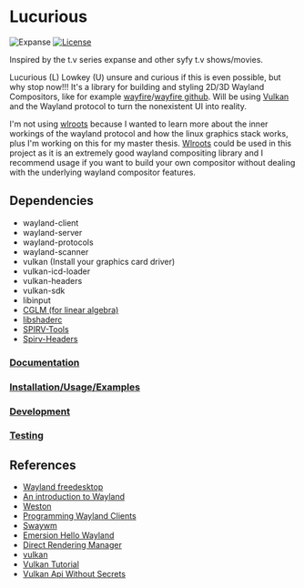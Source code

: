 # Lucurious
![Expanse](https://www.syfy.com/sites/syfy/files/styles/syfy_image_gallery_full_breakpoints_theme_syfy_normal_1x/public/2017/02/TheExpanse_gallery_205Recap_06.jpg?timestamp=1487633617)
[![License](https://img.shields.io/badge/license-MIT-brightgreen.svg)](#license)

Inspired by the t.v series expanse and other syfy t.v shows/movies.

Lucurious (L) Lowkey (U) unsure and curious if this is even possible, but why stop now!!! It\'s a library for building and styling 2D/3D Wayland Compositors, like for example [wayfire](https://wayfire.org/)/[wayfire github](https://github.com/WayfireWM/wayfire). Will be using [Vulkan](https://www.khronos.org/vulkan/) and the Wayland protocol to turn the nonexistent UI into reality.

I'm not using [wlroots](https://github.com/swaywm/wlroots) because I wanted to learn more about the inner workings of the wayland protocol and how the linux graphics stack works, plus I'm working on this for my master thesis. [Wlroots](https://github.com/swaywm/wlroots) could be used in this project as it is an extremely good wayland compositing library and I recommend usage if you want to build your own compositor without dealing with the underlying wayland compositor features.

## Dependencies
* wayland-client
* wayland-server
* wayland-protocols
* wayland-scanner
* vulkan (Install your graphics card driver)
* vulkan-icd-loader
* vulkan-headers
* vulkan-sdk
* libinput
* [CGLM (for linear algebra)](https://github.com/recp/cglm)
* [libshaderc](https://github.com/google/shaderc)
* [SPIRV-Tools](https://github.com/KhronosGroup/SPIRV-Tools)
* [Spirv-Headers](https://github.com/KhronosGroup/SPIRV-Headers)

### [Documentation](https://github.com/lucurious-labs/lucurious-docs)
### [Installation/Usage/Examples](https://github.com/lucurious-labs/lucurious/tree/development/examples)
### [Development](https://github.com/lucurious-labs/lucurious/tree/development/src)
### [Testing](https://github.com/lucurious-labs/lucurious/tree/development/tests)

## References
* [Wayland freedesktop](https://wayland.freedesktop.org/)
* [An introduction to Wayland](https://drewdevault.com/2017/06/10/Introduction-to-Wayland.html)
* [Weston](https://github.com/wayland-project/weston)
* [Programming Wayland Clients](https://jan.newmarch.name/Wayland/index.html)
* [Swaywm](https://github.com/swaywm)
* [Emersion Hello Wayland](https://github.com/emersion/hello-wayland)
* [Direct Rendering Manager](https://dri.freedesktop.org/wiki/DRM/)
* [vulkan](https://vulkan.lunarg.com)
* [Vulkan Tutorial](https://vulkan-tutorial.com/)
* [Vulkan Api Without Secrets](https://software.intel.com/en-us/articles/api-without-secrets-introduction-to-vulkan-part-2)
